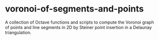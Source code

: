 # voronoi-of-segments-and-points
A collection of Octave functions and scripts to compute the Voronoi graph of points and line segments in 2D by Steiner point insertion in a Delaunay triangulation.
